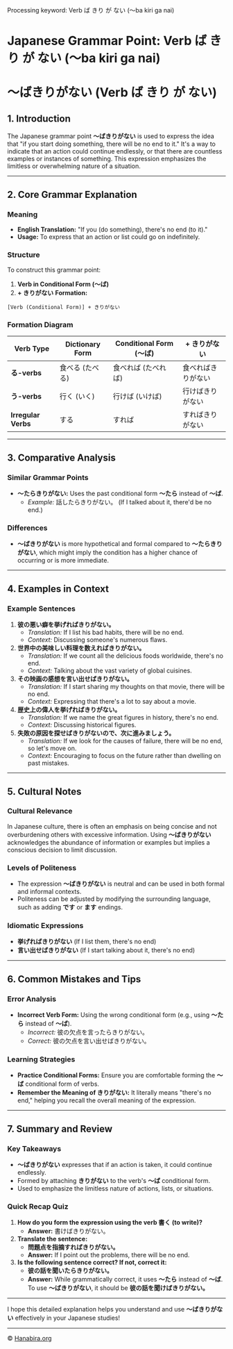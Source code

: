 Processing keyword: Verb ば きり が ない (〜ba kiri ga nai)
# Japanese Grammar Point: Verb ば きり が ない (〜ba kiri ga nai)
# 〜ばきりがない (Verb ば きり が ない)
## 1. Introduction
The Japanese grammar point **〜ばきりがない** is used to express the idea that "if you start doing something, there will be no end to it." It's a way to indicate that an action could continue endlessly, or that there are countless examples or instances of something. This expression emphasizes the limitless or overwhelming nature of a situation.

---
## 2. Core Grammar Explanation
### Meaning
- **English Translation:** "If you (do something), there's no end (to it)."
- **Usage:** To express that an action or list could go on indefinitely.
### Structure
To construct this grammar point:
1. **Verb in Conditional Form (〜ば)**
2. **+ きりがない**
**Formation:**
```
[Verb (Conditional Form)] + きりがない
```
### Formation Diagram
| Verb Type        | Dictionary Form | Conditional Form (〜ば) | + きりがない          |
|------------------|-----------------|-------------------------|-----------------------|
| **る-verbs**     | 食べる (たべる)   | 食べれば (たべれば)       | 食べればきりがない     |
| **う-verbs**     | 行く (いく)       | 行けば (いけば)           | 行けばきりがない       |
| **Irregular Verbs** | する             | すれば                   | すればきりがない       |
---
## 3. Comparative Analysis
### Similar Grammar Points
- **〜たらきりがない:** Uses the past conditional form **〜たら** instead of **〜ば**.
  - *Example:* 話したらきりがない。 (If I talked about it, there'd be no end.)
### Differences
- **〜ばきりがない** is more hypothetical and formal compared to **〜たらきりがない**, which might imply the condition has a higher chance of occurring or is more immediate.
---
## 4. Examples in Context
### Example Sentences
1. **彼の悪い癖を挙げればきりがない。**
   - *Translation:* If I list his bad habits, there will be no end.
   - *Context:* Discussing someone's numerous flaws.
2. **世界中の美味しい料理を数えればきりがない。**
   - *Translation:* If we count all the delicious foods worldwide, there's no end.
   - *Context:* Talking about the vast variety of global cuisines.
3. **その映画の感想を言い出せばきりがない。**
   - *Translation:* If I start sharing my thoughts on that movie, there will be no end.
   - *Context:* Expressing that there's a lot to say about a movie.
4. **歴史上の偉人を挙げればきりがない。**
   - *Translation:* If we name the great figures in history, there's no end.
   - *Context:* Discussing historical figures.
5. **失敗の原因を探せばきりがないので、次に進みましょう。**
   - *Translation:* If we look for the causes of failure, there will be no end, so let's move on.
   - *Context:* Encouraging to focus on the future rather than dwelling on past mistakes.
---
## 5. Cultural Notes
### Cultural Relevance
In Japanese culture, there is often an emphasis on being concise and not overburdening others with excessive information. Using **〜ばきりがない** acknowledges the abundance of information or examples but implies a conscious decision to limit discussion.
### Levels of Politeness
- The expression **〜ばきりがない** is neutral and can be used in both formal and informal contexts.
- Politeness can be adjusted by modifying the surrounding language, such as adding **です** or **ます** endings.
### Idiomatic Expressions
- **挙げればきりがない** (If I list them, there's no end)
- **言い出せばきりがない** (If I start talking about it, there's no end)
---
## 6. Common Mistakes and Tips
### Error Analysis
- **Incorrect Verb Form:** Using the wrong conditional form (e.g., using **〜たら** instead of **〜ば**).
  - *Incorrect:* 彼の欠点を言ったらきりがない。
  - *Correct:* 彼の欠点を言い出せばきりがない。
### Learning Strategies
- **Practice Conditional Forms:** Ensure you are comfortable forming the **〜ば** conditional form of verbs.
- **Remember the Meaning of きりがない:** It literally means "there's no end," helping you recall the overall meaning of the expression.
---
## 7. Summary and Review
### Key Takeaways
- **〜ばきりがない** expresses that if an action is taken, it could continue endlessly.
- Formed by attaching **きりがない** to the verb's **〜ば** conditional form.
- Used to emphasize the limitless nature of actions, lists, or situations.
### Quick Recap Quiz
1. **How do you form the expression using the verb 書く (to write)?**
   - **Answer:** 書けばきりがない。
2. **Translate the sentence:**
   - **問題点を指摘すればきりがない。**
   - **Answer:** If I point out the problems, there will be no end.
3. **Is the following sentence correct? If not, correct it:**
   - **彼の話を聞いたらきりがない。**
   - **Answer:** While grammatically correct, it uses **〜たら** instead of **〜ば**. To use **〜ばきりがない**, it should be **彼の話を聞けばきりがない。**
---
I hope this detailed explanation helps you understand and use **〜ばきりがない** effectively in your Japanese studies!


---

© [Hanabira.org](https://hanabira.org)
